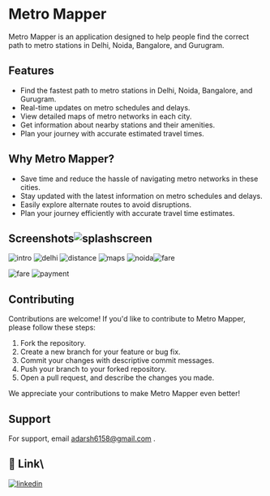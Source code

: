 
# Metro Mapper


Metro Mapper is an application designed to help people find the correct path to metro stations in Delhi, Noida, Bangalore, and Gurugram. 

## Features

- Find the fastest path to metro stations in Delhi, Noida, Bangalore, and Gurugram.
- Real-time updates on metro schedules and delays.
- View detailed maps of metro networks in each city.
- Get information about nearby stations and their amenities.
- Plan your journey with accurate estimated travel times.

## Why Metro Mapper?

- Save time and reduce the hassle of navigating metro networks in these cities.
- Stay updated with the latest information on metro schedules and delays.
- Easily explore alternate routes to avoid disruptions.
- Plan your journey efficiently with accurate travel time estimates.


## Screenshots![splashscreen](https://github.com/Adarsh6158/Metro-Mapper/assets/119891550/3d196e79-74b1-4408-a277-300fcf400da6)
![intro](https://github.com/Adarsh6158/Metro-Mapper/assets/119891550/a268bfab-38a0-4ee6-ad3d-b0a989bba193)
![delhi](https://github.com/Adarsh6158/Metro-Mapper/assets/119891550/bf6c8e1f-5d8a-4015-8162-4f252148bc23)
![distance](https://github.com/Adarsh6158/Metro-Mapper/assets/119891550/3c7e2c28-6cad-464a-89e0-e25eea9bb7a6)
![maps](https://github.com/Adarsh6158/Metro-Mapper/assets/119891550/edc45b5e-1c81-484d-95cb-df36a96c8055)
![noida](https://github.com/Adarsh6158/Metro-Mapper/assets/119891550/e67e0e3f-5a4a-4bec-ab34-5fa773673d3f)![fare](https://github.com/Adarsh6158/Metro-Mapper/assets/119891550/aeafad97-c44f-476f-ae9e-9208bd9dbeca)

![fare](https://github.com/Adarsh6158/Metro-Mapper/assets/119891550/a5b0ca64-9bb5-4d13-87a2-989425140a83)
![payment](https://github.com/Adarsh6158/Metro-Mapper/assets/119891550/2280c29c-3a29-482b-b608-7be4277e5798)


## Contributing

Contributions are welcome! If you'd like to contribute to Metro Mapper, please follow these steps:

1. Fork the repository.
2. Create a new branch for your feature or bug fix.
3. Commit your changes with descriptive commit messages.
4. Push your branch to your forked repository.
5. Open a pull request, and describe the changes you made.

We appreciate your contributions to make Metro Mapper even better!



## Support

For support, email adarsh6158@gmail.com .


## 🔗 Link\


[![linkedin](https://img.shields.io/badge/linkedin-0A66C2?style=for-the-badge&logo=linkedin&logoColor=white)](https://www.linkedin.com/in/adarsh-35a9931ba/)


